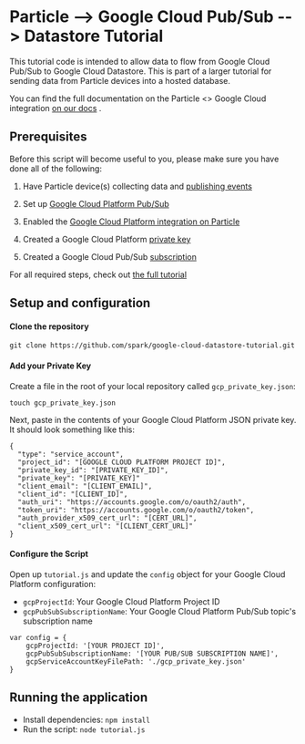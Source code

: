 # Particle --> Google Cloud Pub/Sub --> Datastore Tutorial

This tutorial code is intended to allow data to flow from Google Cloud
Pub/Sub to Google Cloud Datastore. This is part of a larger tutorial for
sending data from Particle devices into a hosted database.

You can find
the full documentation on the Particle <> Google Cloud integration [on
our
docs](https://docs.particle.io/tutorials/topics/google-cloud-platform/)
.

## Prerequisites
Before this script will become useful to you, please make sure you have
done all of the following:

1) Have Particle device(s) collecting data and [publishing
events](https://docs.particle.io/reference/firmware/photon/#particle-publish-)

2) Set up [Google Cloud Platform
Pub/Sub](https://docs.particle.io/tutorials/topics/google-cloud-platform/#preconfiguration-in-google-cloud-platform)

3) Enabled the [Google Cloud Platform integration on
Particle](https://docs.particle.io/tutorials/topics/google-cloud-platform/#enabling-the-integration)

4) Created a Google Cloud Platform [private key](https://docs.particle.io/tutorials/topics/google-cloud-platform/#creating-a-private-key)

5) Created a Google Cloud Pub/Sub
[subscription](https:///tutorials/topics/google-cloud-platform/#creating-a-pub-sub-subscription)

For all required steps, check out [the full
tutorial](/tutorials/topics/google-cloud-platform/#storing-data-in-a-datastore-database)

## Setup and configuration

#### Clone the repository

`git clone https://github.com/spark/google-cloud-datastore-tutorial.git`

#### Add your Private Key

Create a file in the root of your local repository called `gcp_private_key.json`:

```
touch gcp_private_key.json
```

Next, paste in the contents of your Google Cloud Platform JSON private key. It
should look something like this:

```
{
  "type": "service_account",
  "project_id": "[GOOGLE CLOUD PLATFORM PROJECT ID]",
  "private_key_id": "[PRIVATE_KEY_ID]",
  "private_key": "[PRIVATE_KEY]"
  "client_email": "[CLIENT_EMAIL]",
  "client_id": "[CLIENT_ID]",
  "auth_uri": "https://accounts.google.com/o/oauth2/auth",
  "token_uri": "https://accounts.google.com/o/oauth2/token",
  "auth_provider_x509_cert_url": "[CERT_URL]",
  "client_x509_cert_url": "[CLIENT_CERT_URL]"
}
```

#### Configure the Script

Open up `tutorial.js` and update the `config` object for your Google
Cloud Platform configuration:

- `gcpProjectId`: Your Google Cloud Platform Project ID
- `gcpPubSubSubscriptionName`: Your Google Cloud Platform Pub/Sub topic's subscription name

```
var config = {
	gcpProjectId: '[YOUR PROJECT ID]',
	gcpPubSubSubscriptionName: '[YOUR PUB/SUB SUBSCRIPTION NAME]',
	gcpServiceAccountKeyFilePath: './gcp_private_key.json'
}
```

## Running the application

- Install dependencies: `npm install`
- Run the script: `node tutorial.js`
